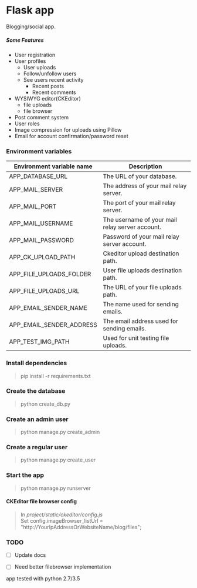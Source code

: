 # Flask app
Blogging/social app. 
##### Some Features
* User registration
* User profiles 
	* User uploads
   * Follow/unfollow users  
  * See users recent activity
	  * Recent posts
	  * Recent comments
* WYSIWYG editor(CKEditor)
  * file uploads
  * file browser 
* Post comment system
* User roles 
* Image compression for uploads using Pillow
* Email for account confirmation/password reset

### Environment variables
|Environment variable name  | Description  |
|--|--|
|APP_DATABASE_URL|The URL of your database.|
|APP_MAIL_SERVER|The address of your mail relay server.|
|APP_MAIL_PORT|The port of your mail relay server.|
|APP_MAIL_USERNAME|The username of your mail relay server account.|
|APP_MAIL_PASSWORD|Password of your mail relay server account.|
|APP_CK_UPLOAD_PATH|Ckeditor upload destination path.|
|APP_FILE_UPLOADS_FOLDER|User file uploads destination path.|
|APP_FILE_UPLOADS_URL|The URL of your file uploads path.|
|APP_EMAIL_SENDER_NAME|The name used for sending emails.|
|APP_EMAIL_SENDER_ADDRESS|The email address used for sending emails.|
|APP_TEST_IMG_PATH|Used for unit testing file uploads. |

### Install dependencies

> pip install -r requirements.txt

### Create the database

> python create_db.py

### Create an admin user

> python manage.py create_admin

### Create a regular user

> python manage.py create_user

### Start the app

> python manage.py runserver

#### CKEditor file browser config
> In *project/static/ckeditor/config.js*  
> Set config.imageBrowser_listUrl = "http://YourIpAddressOrWebsiteName/blog/files";

### TODO
- [ ] Update docs
- [ ] Need better filebrowser implementation



app tested with python 2.7/3.5